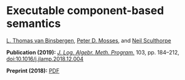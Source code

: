 # Executable component-based semantics 

[L. Thomas van Binsbergen](https://www.cwi.nl/people/thomas-van-binsbergen),
[Peter D. Mosses](https://pdmosses.github.io), and
[Neil Sculthorpe](http://neilsculthorpe.com)

**Publication (2019):** 
[*J. Log. Algebr. Meth. Program.*](https://www.sciencedirect.com/science/journal/23522208)
103, pp. 184–212, 
[doi:10.1016/j.jlamp.2018.12.004](https://doi.org/10.1016/j.jlamp.2018.12.004)

**Preprint (2018):** 
[PDF](preprint.pdf)
